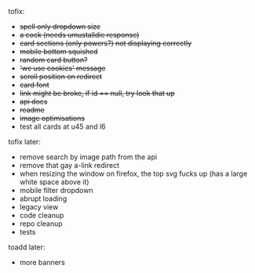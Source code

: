 tofix:

- ~~spell only dropdown size~~
- ~~a cock (needs umustalldie response)~~
- ~~card sections (only powers?) not displaying correctly~~
- ~~mobile bottom squished~~
- ~~random card button?~~
- ~~'we use cookies' message~~
- ~~scroll position on redirect~~
- ~~card font~~
- ~~link might be broke, if id == null, try look that up~~
- ~~api docs~~
- ~~readme~~
- ~~image optimisations~~
- test all cards at u45 and l6

tofix later:

- remove search by image path from the api
- remove that gay a-link redirect
- when resizing the window on firefox, the top svg fucks up (has a large white space above it)
- mobile filter dropdown
- abrupt loading
- legacy view
- code cleanup
- repo cleanup
- tests

toadd later:

- more banners
